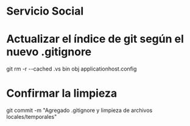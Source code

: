 # Servicio Social
# Actualizar el índice de git según el nuevo .gitignore
git rm -r --cached .vs bin obj applicationhost.config

# Confirmar la limpieza
git commit -m "Agregado .gitignore y limpieza de archivos locales/temporales"
